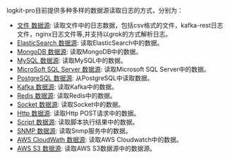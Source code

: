 logkit-pro目前提供多种多样的数据源读取日志的方式，分别为：


* [文件 数据源](/insight/manual/4751/file-reader): 读取文件中的日志数据，包括csv格式的文件，kafka-rest日志文件，nginx日志文件等,并支持以grok的方式解析日志。
* [ElasticSearch 数据源](/insight/manual/4765/es-reader): 读取ElasticSearch中的数据。
* [MongoDB 数据源](/insight/manual/4766/mongodb-reader): 读取MongoDB中的数据。
* [MySQL 数据源](/insight/manual/4752/mysql-reader): 读取MySQL中的数据。
* [MicroSoft SQL Server 数据源](/insight/manual/4753/mssql-reader): 读取Microsoft SQL Server中的数据。
* [PostgreSQL 数据源](/insight/manual/4754/postgreSQL-reader): 从PostgreSQL中读取数据。
* [Kafka 数据源](/insight/manual/4768/kafka-reader): 读取Kafka中的数据。
* [Redis 数据源](/insight/manual/4769/redis-reader): 读取Redis中的数据。
* [Socket 数据源](/insight/manual/4770/socket-reader): 读取Socket中的数据。
* [Http 数据源](/insight/manual/4771/http-reader): 读取Http POST请求中的数据。
* [Script 数据源](/insight/manual/4773/script-reader): 读取脚本执行结果中的数据。
* [SNMP 数据源](/insight/manual/4774/snmp-reader): 读取Snmp服务中的数据。
* [AWS CloudWath 数据源](/insight/manual/4775/Cloudwatch-reader): 读取AWS Cloudwatch中的数据。
* [AWS S3 数据源](/insight/manual/4781/aws-s3-reader): 读取AWS S3数据源中的数据源。




